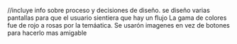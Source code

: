 //incluye info sobre proceso y decisiones de diseño.
se diseño varias pantallas para que el usuario sientiera que hay un flujo
La gama de colores fue de rojo a rosas por la temáatica.
Se usarón imagenes en vez de botones para hacerlo mas amigable
